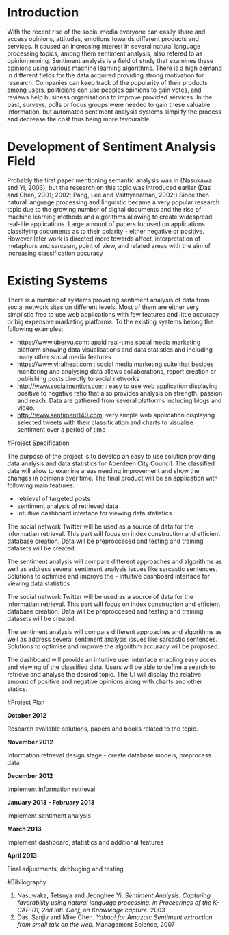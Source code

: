 # Introduction

With the recent rise of the social media everyone can easily share and access opinions, attitudes, emotions towards different products and services. It caused an increasing interest in several natural language processing topics, among them sentiment analysis, also refered to as opinion mining. Sentiment analysis is a field of study that examines these opinions using various machine learning algorithms. There is a high demand in different fields for the data acquired providing strong motivation for research. Companies can keep track of the popularity of their products among users, politicians can use peoples opinions to gain votes, and reviews help business organisations to improve provided services. In the past, surveys, polls or focus groups were needed to gain these valuable information, but automated sentiment analysis systems simplify the process and decrease the cost thus being more favourable.

# Development of Sentiment Analysis Field

Probably the first paper mentioning semantic analysis was in (Nasukawa and Yi, 2003), but the research on this topic was introduced earlier (Das and Chen, 2001; 2002; Pang, Lee and 
Vaithyanathan, 2002;) Since then natural language processing and linguistic became a very popular research topic due to the growing number of digital documents and the rise of machine learning methods and algorithms allowing to create widespread real-life applications. Large amount of papers focused on applications classifying documents as to their polarity - either negative or positive. However later work is directed more towards affect,  interpretation of metaphors and sarcasm, point of view, and related areas with the aim of increasing classification accuracy

# Existing Systems

There is a number of systems providing sentiment analysis of data from social network sites on different levels. Most of them are either very simplistic free to use web applications with few features and little accuracy or big expensive marketing platforms. To the existing systems belong the following examples:

- https://www.ubervu.com: apaid real-time social media marketing platform showing data visualisations and data statistics and including many other social media features
- https://www.viralheat.com : social media marketing suite that besides monitoring and analysing data allows collaborations, report creation or publishing posts directly to social networks
- http://www.socialmention.com : easy to use web application displaying positive to negative ratio that also provides analysis on strength, passion and reach. Data are gathered from several platforms including blogs and video. 
- http://www.sentiment140.com: very simple web application displaying  selected tweets with their classification and charts to visualise sentiment over a period of time

#Project Specification

The purpose of the project is to develop an easy to use solution providing data analysis and data statistics for Aberdeen City Council. The classified data will allow to examine areas needing improvement and show the changes in opinions over time. The final product will be an application with following main features:

- retrieval of targeted posts
- sentiment analysis of retrieved data
- intuitive dashboard interface for viewing data statistics

The social network Twitter will be used as a source of data for the informatian retrieval. This part will focus on index construction and efficient database creation. Data will be preproccesed and testing and training datasets will be created.

The sentiment analysis will compare different approaches and algorithms as well as address several sentiment analysis issues like sarcastic sentences. Solutions to optimise and improve the - intuitive dashboard interface for viewing data statistics

The social network Twitter will be used as a source of data for the informatian retrieval. This part will focus on index construction and efficient database creation. Data will be preproccesed and testing and training datasets will be created.

The sentiment analysis will compare different approaches and algorithms as well as address several sentiment analysis issues like sarcastic sentences. Solutions to optimise and improve the algorithm accuracy will be proposed.

The dashboard will provide an intuitive user interface enabling easy acces and viewing of the classified data. Users will be able to define a search to retrieve and analyse the desired topic. The UI will display the relative amount of positive and negative opinions along with charts and other statics. 

#Project Plan

**October 2012**

Research available solutions, papers and books related to the topic. 

**November 2012**

Information retrieval design stage - create database models, preprocess data

**December 2012**

Implement information retrieval
 
**January 2013 - February 2013**

Implement sentiment analysis

**March 2013**

Implement dashboard, statistics and additional features

**April 2013**

Final adjustments, debbuging and testing

#Bibliography

1. Nasuwaka, Tetsuya and Jeonghee Yi. *Sentiment Analysis: Capturing favorability using natural language processing. in Proceerings of the K-CAP-01, 2nd Intl. Conf, on Knowledge capture.* 2003
2. Das, Sanjiv and Mike Chen. *Yahoo! for Amazon: Sentiment extraction from small talk on the web.* Management Science, 2007
